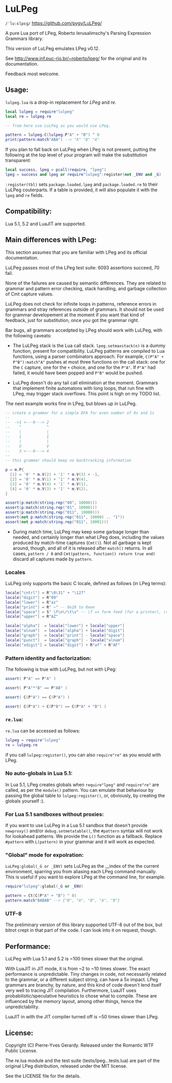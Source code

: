 # LuLPeg

`/ˈluːɛlpɛɡ/` https://github.com/pygy/LuLPeg/

A pure Lua port of LPeg, Roberto Ierusalimschy's Parsing Expression Grammars library.

This version of LuLPeg emulates LPeg v0.12.

See http://www.inf.puc-rio.br/~roberto/lpeg/ for the original and its documentation.

Feedback most welcome.

## Usage:

`lulpeg.lua` is a drop-in replacement for _LPeg_ and _re_.

```Lua
local lulpeg = require"lulpeg"
local re = lulpeg.re

-- from here use LuLPeg as you would use LPeg.

pattern = lulpeg.C(lulpeg.P"A" + "B") ^ 0
print(pattern:match"ABA") --> "A" "B" "A"
```

If you plan to fall back on LuLPeg when LPeg is not present, putting the following at the top level of your program will make the substitution transparent:

```Lua
local success, lpeg = pcall(require, "lpeg")
lpeg = success and lpeg or require"lulpeg":register(not _ENV and _G)
```

`:register(tbl)` sets `package.loaded.lpeg` and `package.loaded.re` to their LuLPeg couterparts. If a table is provided, it will also populate it with the `lpeg` and `re` fields.

## Compatibility:

Lua 5.1, 5.2 and LuaJIT are supported.

## Main differences with LPeg:

This section assumes that you are familiar with LPeg and its official documentation.

LuLPeg passes most of the LPeg test suite: 6093 assertions succeed, 70 fail. 

None of the failures are caused by semantic differences. They are related to grammar and pattern error checking, stack handling, and garbage collection of Cmt capture values.

LuLPeg does not check for infinite loops in patterns, reference errors in grammars and stray references outside of grammars. It should not be used for grammar developement at the moment if you want that kind of feedback, just for substitution, once you got the grammar right.

Bar bugs, all grammars accedpted by LPeg should work with LuLPeg, with the following caveats:

- The LuLPeg stack is the Lua call stack. `lpeg.setmaxstack(n)` is a dummy function, present for compatibility. LuLPeg patterns are compiled to Lua functions, using a parser combinators approach. For example, `C(P"A" + P"B"):match"A"` pushes at most three functions on the call stack: one for the `C` capture, one for the `+` choice, and one for the `P"A"`. If `P"A"` had failed, it would have been popped and `P"B"` would be pushed.

- LuLPeg doesn't do any tail call elimination at the moment. Grammars that implement finite automatons with long loops, that run fine with LPeg, may trigger stack overflows. This point is high on my TODO list.

The next example works fine in LPeg, but blows up in LuLPeg.

```Lua
-- create a grammar for a simple DFA for even number of 0s and 1s
--
--  ->1 <---0---> 2
--    ^           ^
--    |           |
--    1           1
--    |           |
--    V           V
--    3 <---0---> 4
--
-- this grammar should keep no backtracking information

p = m.P{
  [1] = '0' * m.V(2) + '1' * m.V(3) + -1,
  [2] = '0' * m.V(1) + '1' * m.V(4),
  [3] = '0' * m.V(4) + '1' * m.V(1),
  [4] = '0' * m.V(3) + '1' * m.V(2),
}

assert(p:match(string.rep("00", 10000)))
assert(p:match(string.rep("01", 10000)))
assert(p:match(string.rep("011", 10000)))
assert(not p:match(string.rep("011", 10000) .. "1"))
assert(not p:match(string.rep("011", 10001)))
```

- During match time, LuLPeg may keep some garbage longer than needed, and certainly longer than what LPeg does, including the values produced by match-time captures (`Cmt()`). Not all garbage is kept around, though, and all of it is released after `match()` returns. In all cases, `pattern / 0` and `Cmt(pattern, function() return true end)` discard all captures made by `pattern`.

### Locales

LuLPeg only supports the basic C locale, defined as follows (in LPeg terms):

```Lua
locale["cntrl"] = R"\0\31" + "\127"
locale["digit"] = R"09"
locale["lower"] = R"az"
locale["print"] = R" ~" -- 0x20 to 0xee
locale["space"] = S" \f\n\r\t\v" -- \f == form feed (for a printer), \v == vtab
locale["upper"] = R"AZ"

locale["alpha"]  = locale["lower"] + locale["upper"]
locale["alnum"]  = locale["alpha"] + locale["digit"]
locale["graph"]  = locale["print"] - locale["space"]
locale["punct"]  = locale["graph"] - locale["alnum"]
locale["xdigit"] = locale["digit"] + R"af" + R"AF"
```

### Pattern identity and factorization:

The following is true with LuLPeg, but not with LPeg:

```Lua
assert( P"A" == P"A" )

assert( P"A"*"B" == P"AB" )

assert( C(P"A") == C(P"A") )

assert( C(P"A") + C(P"B") == C(P"A" + "B") )
```

### `re.lua`:

`re.lua` can be accessed as follows:

```Lua
lulpeg = require"lulpeg"
re = lulpeg.re
```

if you call `lulpeg:register()`, you can also `require"re"` as you would with LPeg.

### No auto-globals in Lua 5.1:

In Lua 5.1, LPeg creates globals when `require"lpeg"` and `require"re"` are called, as per the `module()` pattern. You can emulate that behaviour by passing the global table to `lulpeg:register()`, or, obviously, by creating the globals yourself :).

### For Lua 5.1 sandboxes without proxies:

If you want to use LuLPeg in a Lua 5.1 sandbox that doesn't provide `newproxy()` and/or `debug.setmetatable()`, the `#pattern` syntax will not work for lookahead patterns. We provide the `L()` function as a fallback. Replace `#pattern` with `L(pattern)` in your grammar and it will work as expected.

### "Global" mode for expolration:

`LuLPeg:global(_G or _ENV)` sets LuLPeg as the __index of the the current environment, sparring you from aliasing each LPeg command manually. This is useful if you want to explore LPeg at the command line, for example.

```Lua
require"lulpeg":global(_G or _ENV)

pattern = Ct(C(P"A" + "B") ^ 0)
pattern:match"BABAB" --> {"B", "A", "B", "A", "B"} 

```

### UTF-8

The preliminary version of this library supported UTF-8 out of the box, but bitrot crept in that part of the code. I can look into it on request, though.

## Performance:

LuLPeg with Lua 5.1 and 5.2 is ~100 times slower that the original. 

With LuaJIT in JIT mode, it is from ~2 to ~10 times slower. The exact performance is unpredictable. Tiny changes in code, not necessarily related to the grammar, or a different subject string, can have a 5x impact. LPeg grammars are branchy, by nature, and this kind of code doesn't lend itself very well to tracing JIT compilation. Furthermore, LuaJIT uses probabilistic/speculative heuristics to chose what to compile. These are influenced by the memory layout, among other things, hence the unpredictability.

LuaJIT in with the JIT compiler turned off is ~50 times slower than LPeg.

## License:

Copyright (C) Pierre-Yves Gerardy.
Released under the Romantic WTF Public License.

The re.lua module and the test suite (tests/lpeg.*.*.tests.lua) are part of the original LPeg distribution, released under the MIT license.

See the LICENSE file for the details.
